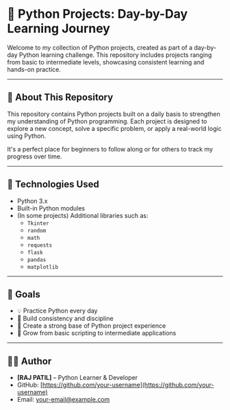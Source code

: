 # 🐍 Python Projects: Day-by-Day Learning Journey

Welcome to my collection of Python projects, created as part of a day-by-day Python learning challenge. This repository includes projects ranging from basic to intermediate levels, showcasing consistent learning and hands-on practice.

---

## 📅 About This Repository

This repository contains Python projects built on a daily basis to strengthen my understanding of Python programming. Each project is designed to explore a new concept, solve a specific problem, or apply a real-world logic using Python.

It's a perfect place for beginners to follow along or for others to track my progress over time.

---

## 🔧 Technologies Used

- Python 3.x
- Built-in Python modules
- (In some projects) Additional libraries such as:
  - `Tkinter`
  - `random`
  - `math`
  - `requests`
  - `flask`
  - `pandas`
  - `matplotlib`

---



## 📌 Goals

- 💡 Practice Python every day
- 🔁 Build consistency and discipline
- 📂 Create a strong base of Python project experience
- 🌱 Grow from basic scripting to intermediate applications

---


## 🙋‍♂️ Author

- **[RAJ PATIL]** – Python Learner & Developer  
- GitHub: [https://github.com/your-username](https://github.com/your-username)  
- Email: your-email@example.com  
